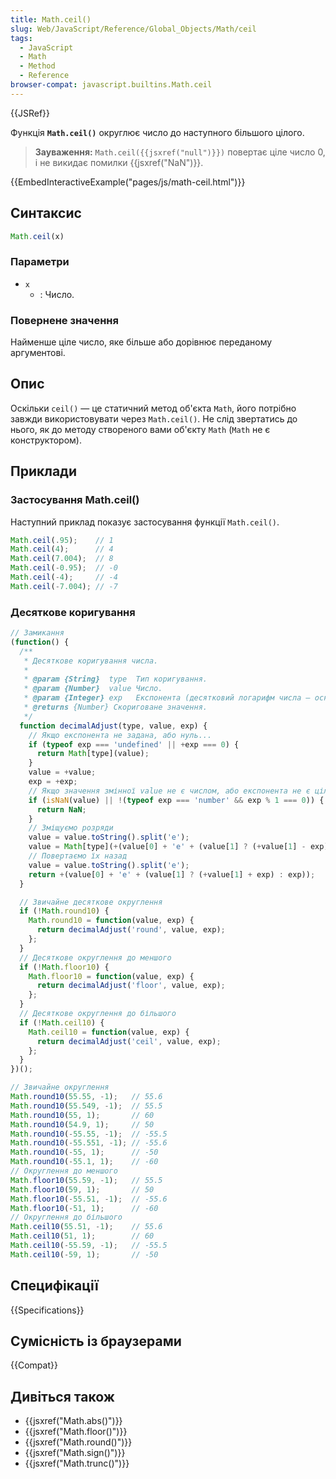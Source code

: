 ```yaml
---
title: Math.ceil()
slug: Web/JavaScript/Reference/Global_Objects/Math/ceil
tags:
  - JavaScript
  - Math
  - Method
  - Reference
browser-compat: javascript.builtins.Math.ceil
---
```

{{JSRef}}

Функція **`Math.ceil()`** округлює число до наступного більшого цілого.

> **Зауваження:** `Math.ceil({{jsxref("null")}})` повертає ціле число 0, і не викидає помилки {{jsxref("NaN")}}.

{{EmbedInteractiveExample("pages/js/math-ceil.html")}}

## Синтаксис

```js
Math.ceil(x)
```

### Параметри

- `x`
  - : Число.

### Повернене значення

Найменше ціле число, яке більше або дорівнює переданому аргументові.

## Опис

Оскільки `ceil()` — це статичний метод об'єкта `Math`, його потрібно завжди використовувати через `Math.ceil()`. Не слід звертатись до нього, як до методу створеного вами об'єкту `Math` (`Math` не є конструктором).

## Приклади

### Застосування Math.ceil()

Наступний приклад показує застосування функції `Math.ceil()`.

```js
Math.ceil(.95);    // 1
Math.ceil(4);      // 4
Math.ceil(7.004);  // 8
Math.ceil(-0.95);  // -0
Math.ceil(-4);     // -4
Math.ceil(-7.004); // -7
```

### Десяткове коригування

```js
// Замикання
(function() {
  /**
   * Десяткове коригування числа.
   *
   * @param {String}  type  Тип коригування.
   * @param {Number}  value Число.
   * @param {Integer} exp   Експонента (десятковий логарифм числа — основи коригування).
   * @returns {Number} Скориговане значення.
   */
  function decimalAdjust(type, value, exp) {
    // Якщо експонента не задана, або нуль...
    if (typeof exp === 'undefined' || +exp === 0) {
      return Math[type](value);
    }
    value = +value;
    exp = +exp;
    // Якщо значення змінної value не є числом, або експонента не є цілим числом...
    if (isNaN(value) || !(typeof exp === 'number' && exp % 1 === 0)) {
      return NaN;
    }
    // Зміщуємо розряди
    value = value.toString().split('e');
    value = Math[type](+(value[0] + 'e' + (value[1] ? (+value[1] - exp) : -exp)));
    // Повертаємо їх назад
    value = value.toString().split('e');
    return +(value[0] + 'e' + (value[1] ? (+value[1] + exp) : exp));
  }

  // Звичайне десяткове округлення
  if (!Math.round10) {
    Math.round10 = function(value, exp) {
      return decimalAdjust('round', value, exp);
    };
  }
  // Десяткове округлення до меншого
  if (!Math.floor10) {
    Math.floor10 = function(value, exp) {
      return decimalAdjust('floor', value, exp);
    };
  }
  // Десяткове округлення до більшого
  if (!Math.ceil10) {
    Math.ceil10 = function(value, exp) {
      return decimalAdjust('ceil', value, exp);
    };
  }
})();

// Звичайне округлення
Math.round10(55.55, -1);   // 55.6
Math.round10(55.549, -1);  // 55.5
Math.round10(55, 1);       // 60
Math.round10(54.9, 1);     // 50
Math.round10(-55.55, -1);  // -55.5
Math.round10(-55.551, -1); // -55.6
Math.round10(-55, 1);      // -50
Math.round10(-55.1, 1);    // -60
// Округлення до меншого
Math.floor10(55.59, -1);   // 55.5
Math.floor10(59, 1);       // 50
Math.floor10(-55.51, -1);  // -55.6
Math.floor10(-51, 1);      // -60
// Округлення до більшого
Math.ceil10(55.51, -1);    // 55.6
Math.ceil10(51, 1);        // 60
Math.ceil10(-55.59, -1);   // -55.5
Math.ceil10(-59, 1);       // -50
```

## Специфікації

{{Specifications}}

## Сумісність із браузерами

{{Compat}}

## Дивіться також

- {{jsxref("Math.abs()")}}
- {{jsxref("Math.floor()")}}
- {{jsxref("Math.round()")}}
- {{jsxref("Math.sign()")}}
- {{jsxref("Math.trunc()")}}
